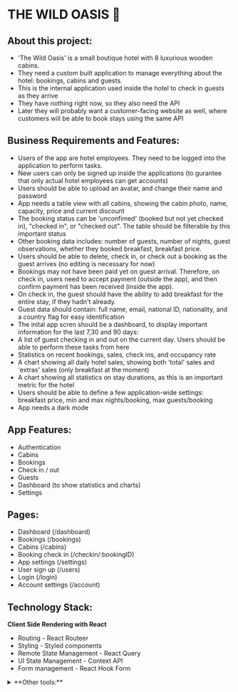 # THE WILD OASIS 🏨

## About this project:

- 'The Wild Oasis' is a small boutique hotel with 8 luxurious wooden cabins.
- They need a custom built application to manage everything about the hotel: bookings, cabins and guests.
- This is the internal application used inside the hotel to check in guests as they arrive
- They have nothing right now, so they also need the API
- Later they will probably want a customer-facing website as well, where customers will be able to book stays using the same API

## Business Requirements and Features:

- Users of the app are hotel employees. They need to be logged into the application to perform tasks.
- New users can only be signed up inside the applications (to gurantee that only actual hotel employees can get accounts)
- Users should be able to upload an avatar, and change their name and password
- App needs a table view with all cabins, showing the cabin photo, name, capacity, price and current discount
- The booking status can be 'unconfimed' (booked but not yet checked in), "checked in", or "checked out". The table should be filterable by this important status
- Other booking data includes: number of guests, number of nights, guest observations, whether they booked breakfast, breakfast price.
- Users should be able to delete, check in, or check out a booking as the guest arrives (no editing is necessary for now)
- Bookings may not have been paid yet on guest arrival. Therefore, on check in, users need to accept payment (outside the app), and then confirm payment has been received (inside the app).
- On check in, the guest should have the ability to add breakfast for the entire stay, if they hadn't already.
- Guest data should contain: full name, email, national ID, nationality, and a country flag for easy identification
- The inital app scren should be a dashboard, to display important information for the last 7,30 and 90 days:
- A list of guest checking in and out on the current day. Users should be able to perform these tasks from here
- Statistics on recent bookings, sales, check ins, and occupancy rate
- A chart showing all daily hotel sales, showing both 'total' sales and 'extras' sales (only breakfast at the moment)
- A chart showing all statistics on stay durations, as this is an important metric for the hotel
- Users should be able to define a few application-wide settings: breakfast price, min and max nights/booking, max guests/booking
- App needs a dark mode

## App Features:

- Authentication
- Cabins
- Bookings
- Check in / out
- Guests
- Dashboard (to show statistics and charts)
- Settings

## Pages:

- Dashboard (/dashboard)
- Bookings (/bookings)
- Cabins (/cabins)
- Booking check in (/checkin/:bookingID)
- App settings (/settings)
- User sign up (/users)
- Login (/login)
- Account settings (/account)

## Technology Stack:

**Client Side Rendering with React**

- Routing - React Routeer
- Styling - Styled components
- Remote State Management - React Query
- UI State Management - Context API
- Form management - React Hook Form
<details>
  <summary>**Other tools:**</summary>
  <ul>
<li> React icons </li>
<li> React hot toast (for notifications) </li>
<li> Recharts (for displaying beautiful charts) </li>
<li> date-fns (for date modification) </li>
<li> Supabase (for remote state storage and api build) </li>
</ul>
</details>
